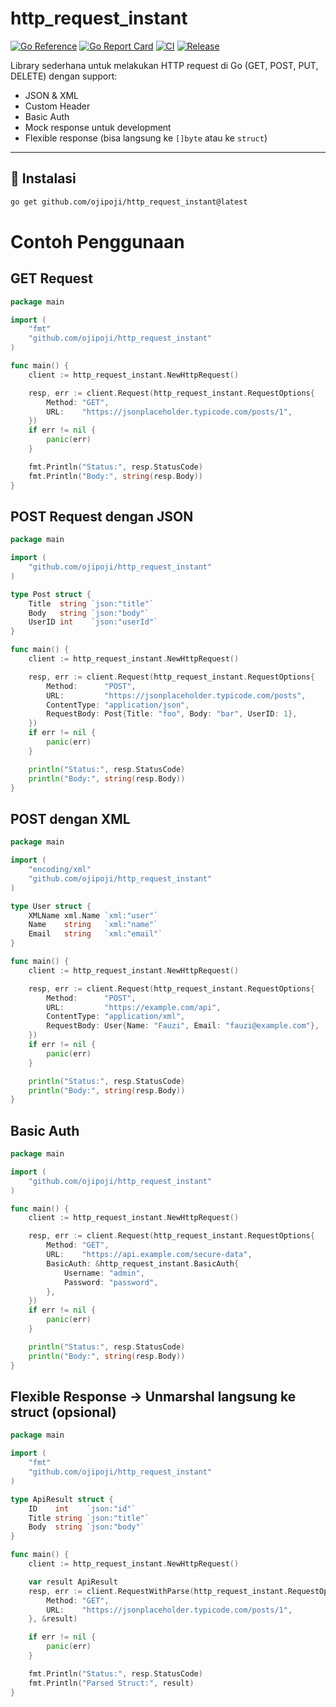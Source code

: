 # http_request_instant

[![Go Reference](https://pkg.go.dev/badge/github.com/ojipoji/http_request_instant.svg)](https://pkg.go.dev/github.com/ojipoji/http_request_instant)
[![Go Report Card](https://goreportcard.com/badge/github.com/ojipoji/http_request_instant)](https://goreportcard.com/report/github.com/ojipoji/http_request_instant)
[![CI](https://github.com/ojipoji/http_request_instant/actions/workflows/go.yml/badge.svg)](https://github.com/ojipoji/http_request_instant/actions)
[![Release](https://img.shields.io/github/v/release/ojipoji/http_request_instant)](https://github.com/ojipoji/http_request_instant/releases)

Library sederhana untuk melakukan HTTP request di Go (GET, POST, PUT, DELETE) dengan support:
- JSON & XML
- Custom Header
- Basic Auth
- Mock response untuk development
- Flexible response (bisa langsung ke `[]byte` atau ke `struct`)

---

## 🚀 Instalasi

```bash
go get github.com/ojipoji/http_request_instant@latest
```


# Contoh Penggunaan

## GET Request

```go
package main

import (
	"fmt"
	"github.com/ojipoji/http_request_instant"
)

func main() {
	client := http_request_instant.NewHttpRequest()

	resp, err := client.Request(http_request_instant.RequestOptions{
		Method: "GET",
		URL:    "https://jsonplaceholder.typicode.com/posts/1",
	})
	if err != nil {
		panic(err)
	}

	fmt.Println("Status:", resp.StatusCode)
	fmt.Println("Body:", string(resp.Body))
}
```

## POST Request dengan JSON

```go
package main

import (
	"github.com/ojipoji/http_request_instant"
)

type Post struct {
	Title  string `json:"title"`
	Body   string `json:"body"`
	UserID int    `json:"userId"`
}

func main() {
	client := http_request_instant.NewHttpRequest()

	resp, err := client.Request(http_request_instant.RequestOptions{
		Method:      "POST",
		URL:         "https://jsonplaceholder.typicode.com/posts",
		ContentType: "application/json",
		RequestBody: Post{Title: "foo", Body: "bar", UserID: 1},
	})
	if err != nil {
		panic(err)
	}

	println("Status:", resp.StatusCode)
	println("Body:", string(resp.Body))
}
```

## POST dengan XML

```go
package main

import (
	"encoding/xml"
	"github.com/ojipoji/http_request_instant"
)

type User struct {
	XMLName xml.Name `xml:"user"`
	Name    string   `xml:"name"`
	Email   string   `xml:"email"`
}

func main() {
	client := http_request_instant.NewHttpRequest()

	resp, err := client.Request(http_request_instant.RequestOptions{
		Method:      "POST",
		URL:         "https://example.com/api",
		ContentType: "application/xml",
		RequestBody: User{Name: "Fauzi", Email: "fauzi@example.com"},
	})
	if err != nil {
		panic(err)
	}

	println("Status:", resp.StatusCode)
	println("Body:", string(resp.Body))
}
```

## Basic Auth

```go
package main

import (
	"github.com/ojipoji/http_request_instant"
)

func main() {
	client := http_request_instant.NewHttpRequest()

	resp, err := client.Request(http_request_instant.RequestOptions{
		Method: "GET",
		URL:    "https://api.example.com/secure-data",
		BasicAuth: &http_request_instant.BasicAuth{
			Username: "admin",
			Password: "password",
		},
	})
	if err != nil {
		panic(err)
	}

	println("Status:", resp.StatusCode)
	println("Body:", string(resp.Body))
}
```


## Flexible Response → Unmarshal langsung ke struct (opsional)

```go
package main

import (
	"fmt"
	"github.com/ojipoji/http_request_instant"
)

type ApiResult struct {
	ID    int    `json:"id"`
	Title string `json:"title"`
	Body  string `json:"body"`
}

func main() {
	client := http_request_instant.NewHttpRequest()

	var result ApiResult
	resp, err := client.RequestWithParse(http_request_instant.RequestOptions{
		Method: "GET",
		URL:    "https://jsonplaceholder.typicode.com/posts/1",
	}, &result)

	if err != nil {
		panic(err)
	}

	fmt.Println("Status:", resp.StatusCode)
	fmt.Println("Parsed Struct:", result)
}
```

